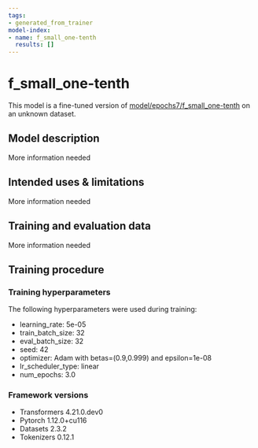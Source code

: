 ```yaml
---
tags:
- generated_from_trainer
model-index:
- name: f_small_one-tenth
  results: []
---
```


<!-- This model card has been generated automatically according to the information the Trainer had access to. You
should probably proofread and complete it, then remove this comment. -->

# f_small_one-tenth

This model is a fine-tuned version of [model/epochs7/f_small_one-tenth](https://huggingface.co/model/epochs7/f_small_one-tenth) on an unknown dataset.

## Model description

More information needed

## Intended uses & limitations

More information needed

## Training and evaluation data

More information needed

## Training procedure

### Training hyperparameters

The following hyperparameters were used during training:
- learning_rate: 5e-05
- train_batch_size: 32
- eval_batch_size: 32
- seed: 42
- optimizer: Adam with betas=(0.9,0.999) and epsilon=1e-08
- lr_scheduler_type: linear
- num_epochs: 3.0

### Framework versions

- Transformers 4.21.0.dev0
- Pytorch 1.12.0+cu116
- Datasets 2.3.2
- Tokenizers 0.12.1
